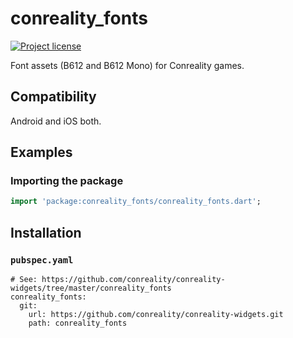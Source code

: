 conreality_fonts
================

[![Project license](https://img.shields.io/badge/license-Public%20Domain-blue.svg)](https://unlicense.org)

Font assets (B612 and B612 Mono) for Conreality games.

Compatibility
-------------

Android and iOS both.

Examples
--------

### Importing the package

```dart
import 'package:conreality_fonts/conreality_fonts.dart';
```

Installation
------------

### `pubspec.yaml`

    # See: https://github.com/conreality/conreality-widgets/tree/master/conreality_fonts
    conreality_fonts:
      git:
        url: https://github.com/conreality/conreality-widgets.git
        path: conreality_fonts
